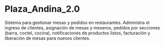 # Plaza_Andina_2.0
Sistema para gestionar mesas y pedidos en restaurantes. Administra el ingreso de clientes, asignación de mesas y meseros, pedidos por secciones (barra, coctel, cocina), notificaciones de productos listos, facturación y liberación de mesas para nuevos clientes.
